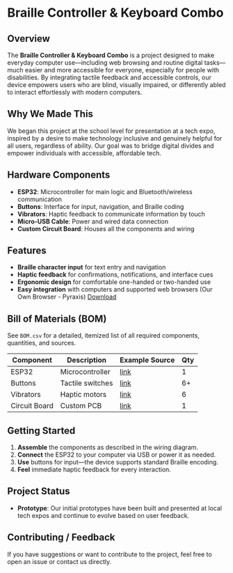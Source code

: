 # Braille Controller & Keyboard Combo

## Overview
The **Braille Controller & Keyboard Combo** is a project designed to make everyday computer use—including web browsing and routine digital tasks—much easier and more accessible for everyone, especially for people with disabilities. By integrating tactile feedback and accessible controls, our device empowers users who are blind, visually impaired, or differently abled to interact effortlessly with modern computers.

## Why We Made This
We began this project at the school level for presentation at a tech expo, inspired by a desire to make technology inclusive and genuinely helpful for all users, regardless of ability. Our goal was to bridge digital divides and empower individuals with accessible, affordable tech.

## Hardware Components
- **ESP32**: Microcontroller for main logic and Bluetooth/wireless communication
- **Buttons**: Interface for input, navigation, and Braille coding
- **Vibrators**: Haptic feedback to communicate information by touch
- **Micro-USB Cable**: Power and wired data connection
- **Custom Circuit Board**: Houses all the components and wiring

## Features
- **Braille character input** for text entry and navigation
- **Haptic feedback** for confirmations, notifications, and interface cues
- **Ergonomic design** for comfortable one-handed or two-handed use
- **Easy integration** with computers and supported web browsers (Our Own Browser - Pyraxis) [Download](https://pyraxis.rf.gd)

## Bill of Materials (BOM)
See `BOM.csv` for a detailed, itemized list of all required components, quantities, and sources.

| Component       | Description        | Example Source | Qty |
|-----------------|-------------------|----------------|-----|
| ESP32           | Microcontroller   | [link](#)      | 1   |
| Buttons         | Tactile switches  | [link](#)      | 6+  |
| Vibrators       | Haptic motors     | [link](#)      | 6   |
| Circuit Board   | Custom PCB        | [link](#)      | 1   |

## Getting Started
1. **Assemble** the components as described in the wiring diagram.
2. **Connect** the ESP32 to your computer via USB or power it as needed.
3. **Use** buttons for input—the device supports standard Braille encoding.
4. **Feel** immediate haptic feedback for every interaction.

## Project Status
- **Prototype**: Our initial prototypes have been built and presented at local tech expos and continue to evolve based on user feedback.

## Contributing / Feedback
If you have suggestions or want to contribute to the project, feel free to open an issue or contact us directly.
